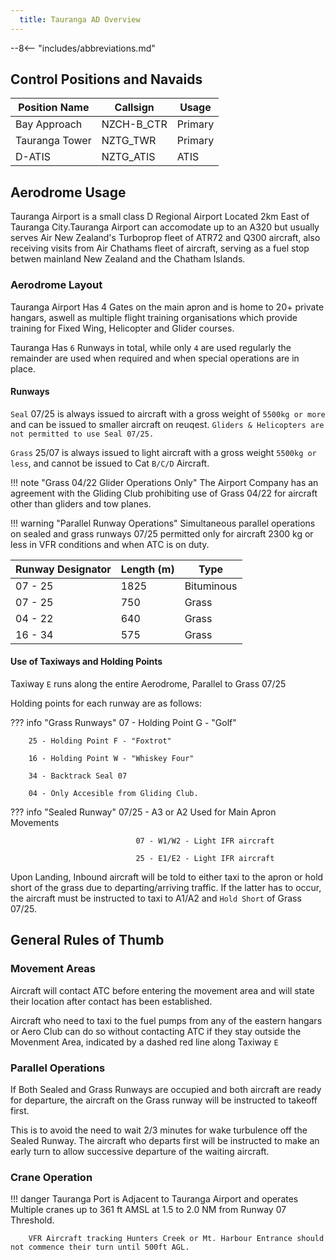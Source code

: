 ```yaml
---
  title: Tauranga AD Overview
---
```


--8<-- "includes/abbreviations.md"

## Control Positions and Navaids

| Position Name     | Callsign    | Usage      |
| ----------------- | ---------   | -----------|  
| Bay Approach      | NZCH-B_CTR  | Primary    | 
| Tauranga Tower    | NZTG_TWR    | Primary    |
| D-ATIS            | NZTG_ATIS   | ATIS       | 
 

## Aerodrome Usage

Tauranga Airport is a small class D Regional Airport Located 2km East of Tauranga City.Tauranga Airport can accomodate up to an A320 but usually serves Air New Zealand's Turboprop fleet of ATR72 and Q300 aircraft, also receiving visits from Air Chathams fleet of aircraft, serving as a fuel stop betwen mainland New Zealand and the Chatham Islands.

### Aerodrome Layout

Tauranga Airport Has 4 Gates on the main apron and is home to 20+ private hangars, aswell as multiple flight training organisations which provide training for Fixed Wing, Helicopter and Glider courses.

Tauranga Has `6` Runways in total, while only `4` are used regularly the remainder are used when required and when special operations are in place.


#### Runways

`Seal` 07/25 is always issued to aircraft with a gross weight of `5500kg or more` and can be issued to smaller aircraft on reuqest. `Gliders & Helicopters are not permitted to use Seal 07/25.`

`Grass` 25/07 is always issued to light aircraft with a gross weight `5500kg or less`, and cannot be issued to Cat `B/C/D` Aircraft.

!!! note "Grass 04/22 Glider Operations Only"
        The Airport Company has an agreement with the Gliding Club prohibiting use of Grass 04/22 for aircraft other than gliders and tow planes.

!!! warning "Parallel Runway Operations"
        Simultaneous parallel operations on sealed and grass runways 07/25 permitted only for aircraft 2300 kg or less in VFR conditions and when ATC is on duty.



| Runway Designator   | Length (m) | Type        | 
| ------------------  | ---------- | --------    | 
| 07 - 25             | 1825       | Bituminous  |
| 07 - 25             | 750        | Grass       | 
| 04 - 22             | 640        | Grass       |
| 16 - 34             | 575        | Grass       |

#### Use of Taxiways and Holding Points

Taxiway `E` runs along the entire Aerodrome, Parallel to Grass 07/25

Holding points for each runway are as follows:

??? info "Grass Runways"
        07 - Holding Point G - "Golf"

        25 - Holding Point F - "Foxtrot"

        16 - Holding Point W - "Whiskey Four"

        34 - Backtrack Seal 07

        04 - Only Accesible from Gliding Club.
        
??? info "Sealed Runway"
                                07/25 - A3 or A2 Used for Main Apron Movements

                                07 - W1/W2 - Light IFR aircraft

                                25 - E1/E2 - Light IFR aircraft


Upon Landing, Inbound aircraft will be told to either taxi to the apron or hold short of the grass due to departing/arriving traffic. If the latter has to occur, the aircraft must be instructed to taxi to A1/A2 and `Hold Short` of Grass 07/25.


## General Rules of Thumb

### Movement Areas

Aircraft will contact ATC before entering the movement area and will state their location after contact has been established.

Aircraft who need to taxi to the fuel pumps from any of the eastern hangars or Aero Club can do so without contacting ATC if they stay outside the Movenment Area, indicated by a dashed red line along Taxiway `E`

### Parallel Operations

If Both Sealed and Grass Runways are occupied and both aircraft are ready for departure, the aircraft on the Grass runway will be instructed to takeoff first. 

This is to avoid the need to wait 2/3 minutes for wake turbulence off the Sealed Runway. The aircraft who departs first will be instructed to make an early turn to allow successive departure of the waiting aircraft.

### Crane Operation

!!! danger
        Tauranga Port is Adjacent to Tauranga Airport and operates Multiple cranes up to 361 ft AMSL at 1.5 to 2.0 NM from Runway 07 Threshold.
                
        VFR Aircraft tracking Hunters Creek or Mt. Harbour Entrance should not commence their turn until 500ft AGL.
